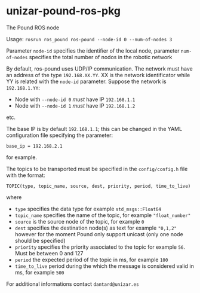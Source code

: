 # unizar-pound-ros-pkg
The Pound ROS node

Usage:
`rosrun ros_pound ros-pound --node-id 0 --num-of-nodes 3`

Parameter `node-id` specifies the identifier of the local node, parameter `num-of-nodes` specifies the total number of nodos in the robotic network

By default, ros-pound uses UDP/IP communication. The network must have an address of the type `192.168.XX.YY`. XX is the network identificator while YY is related with the `node-id` parameter. Suppose the network is `192.168.1.YY`:

* Node with `--node-id 0` *must* have IP `192.168.1.1`
* Node with `--node-id 1` *must* have IP `192.168.1.2`

etc.

The base IP is by default `192.168.1.1`; this can be changed in the YAML configuration file specifying the parameter:

`base_ip = 192.168.2.1`

for example.

The topics to be transported must be specified in the `config/config.h` file with the format:

`TOPIC(type, topic_name, source, dest, priority, period, time_to_live)`

where

* `type` specifies the data type for example `std_msgs::Float64` 
* `topic_name` specifies the name of the topic, for example `"float_number"` 
* `source` is the source node of the topic, for example `0` 
* `dest` specifies the destination node(s) as text for example `"0,1,2"` however for the moment Pound only support unicast (only one node should be specified) 
* `priority` specifies the priority associated to the topic for example `56`. Must be between 0 and 127 
* `period` the expected period of the topic in ms, for example `100` 
* `time_to_live` period during the which the message is considered valid in ms, for example `500` 

For additional informations contact `dantard@unizar.es`



